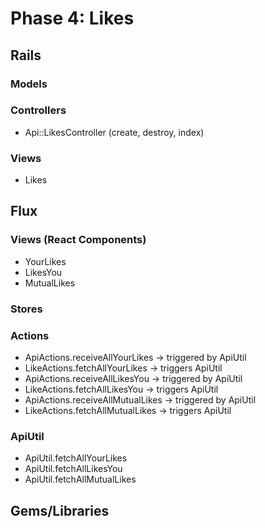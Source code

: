 # Phase 4: Likes

## Rails
### Models

### Controllers
* Api::LikesController (create, destroy, index)

### Views
* Likes

## Flux
### Views (React Components)
* YourLikes
* LikesYou
* MutualLikes

### Stores

### Actions
* ApiActions.receiveAllYourLikes -> triggered by ApiUtil
* LikeActions.fetchAllYourLikes -> triggers ApiUtil
* ApiActions.receiveAllLikesYou -> triggered by ApiUtil
* LikeActions.fetchAllLikesYou -> triggers ApiUtil
* ApiActions.receiveAllMutualLikes -> triggered by ApiUtil
* LikeActions.fetchAllMutualLikes -> triggers ApiUtil

### ApiUtil
* ApiUtil.fetchAllYourLikes
* ApiUtil.fetchAllLikesYou
* ApiUtil.fetchAllMutualLikes

## Gems/Libraries
